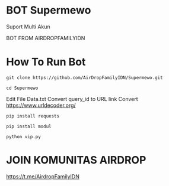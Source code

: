 # BOT Supermewo
Suport Multi Akun

BOT FROM AIRDROPFAMILYIDN
# How To Run Bot
```git clone https://github.com/AirDropFamilyIDN/Supermewo.git```

```cd Supermewo```

Edit File Data.txt Convert query_id to URL
link Convert https://www.urldecoder.org/

```pip install requests ```

```pip install modul``` 

```python vip.py```


# JOIN KOMUNITAS AIRDROP 
https://t.me/AirdropFamilyIDN
